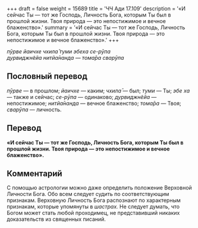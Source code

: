 +++
draft = false
weight = 15689
title = 'ЧЧ Ади 17.109'
description = '«И сейчас Ты — тот же Господь, Личность Бога, которым Ты был в прошлой жизни. Твоя природа — это непостижимое и вечное блаженство».'
summary = '«И сейчас Ты — тот же Господь, Личность Бога, которым Ты был в прошлой жизни. Твоя природа — это непостижимое и вечное блаженство».'
+++

_пӯрве йаичхе чхила̄ туми эбеха се-рӯпа  
дурвиджн̃ейа нитйа̄нанда — тома̄ра сварӯпа_

## Пословный перевод

_пӯрве_ — в прошлом; _йаичхе_ — каким; _чхила̄_ — был; _туми_ — Ты; _эбе_ _ха_ — также и сейчас; _се_\-_рӯпа_ — одинаково; _дурвиджн̃ейа_ — непостижимое; _нитйа̄нанда_ — вечное блаженство; _тома̄ра_ — Твоя; _сварӯпа_ — личность.

## Перевод

**«И сейчас Ты — тот же Господь, Личность Бога, которым Ты был в прошлой жизни. Твоя природа — это непостижимое и вечное блаженство».**

## Комментарий

С помощью астрологии можно даже определить положение Верховной Личности Бога. Обо всем следует судить по соответствующим признакам. Верховную Личность Бога распознают по характерным признакам, которые упомянуты в _шастрах._ Не следует думать, что Богом может стать любой проходимец, не представивший никаких доказательств из священных писаний.
